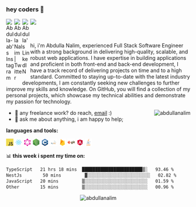 ### hey coders 👋
<a href="https://www.instagram.com/mr_abu_bro/">
  <img align="left" alt="Abdulla-ab's Instagram" width="22px" src="https://raw.githubusercontent.com/hussainweb/hussainweb/main/icons/instagram.png" />
</a>
<a href="https://twitter.com/Abdulla_MN_99">
  <img align="left" alt="Abdulla Nalim | Twitter" width="22px" src="https://raw.githubusercontent.com/peterthehan/peterthehan/master/assets/twitter.svg" />
</a>
<a href="https://www.linkedin.com/in/abdullanalim/">
  <img align="left" alt="Abdulla's LinkedIN" width="22px" src="https://raw.githubusercontent.com/peterthehan/peterthehan/master/assets/linkedin.svg" />
</a>

![](https://visitor-badge.glitch.me/badge?page_id=Abdulla-ab.Abdulla-ab)

<br />

hi, i'm Abdulla Nalim, experienced Full Stack Software Engineer with a strong background in delivering high-quality, scalable, and robust web applications. I have expertise in building applications and proficient in both front-end and back-end development, I have a track record of delivering projects on time and to a high standard. Committed to staying up-to-date with the latest industry developments, I am constantly seeking new challenges to further improve my skills and knowledge. On GitHub, you will find a collection of my personal projects, which showcase my technical abilities and demonstrate my passion for technology.

<!--   <img align="right" alt="GIF" src="https://raw.githubusercontent.com/abhisheknaiidu/abhisheknaiidu/master/code.gif" width="500" height="320" /> -->
<img align="right" src="https://github-readme-stats.vercel.app/api?username=Abdulla-ab&show_icons=true&theme=gotham" alt="abdullanalim" />

  
- 💼 any freelance work? do reach, [email](mailto:abdullanalimm@gmail.com) :)
- 💬 ask me about anything, i am happy to help;

**languages and tools:**  

<code><img height="20" src="https://raw.githubusercontent.com/github/explore/80688e429a7d4ef2fca1e82350fe8e3517d3494d/topics/javascript/javascript.png"></code>
<code><img height="20" src="https://raw.githubusercontent.com/github/explore/80688e429a7d4ef2fca1e82350fe8e3517d3494d/topics/react/react.png"></code>
<code><img height="20" src="https://raw.githubusercontent.com/github/explore/5c058a388828bb5fde0bcafd4bc867b5bb3f26f3/topics/graphql/graphql.png"></code>
<code><img height="20" src="https://raw.githubusercontent.com/github/explore/80688e429a7d4ef2fca1e82350fe8e3517d3494d/topics/nodejs/nodejs.png"></code>
<code><img height="20" src="https://raw.githubusercontent.com/github/explore/80688e429a7d4ef2fca1e82350fe8e3517d3494d/topics/cpp/cpp.png"></code>
<code><img height="20" src="https://raw.githubusercontent.com/github/explore/80688e429a7d4ef2fca1e82350fe8e3517d3494d/topics/mysql/mysql.png"></code>
<code><img height="20" src="https://raw.githubusercontent.com/github/explore/80688e429a7d4ef2fca1e82350fe8e3517d3494d/topics/firebase/firebase.png"></code>
<code><img height="20" src="https://raw.githubusercontent.com/github/explore/80688e429a7d4ef2fca1e82350fe8e3517d3494d/topics/git/git.png"></code>
<code><img height="20" src="https://raw.githubusercontent.com/github/explore/80688e429a7d4ef2fca1e82350fe8e3517d3494d/topics/angular/angular.png"></code>
<code><img height="20" src="https://raw.githubusercontent.com/github/explore/80688e429a7d4ef2fca1e82350fe8e3517d3494d/topics/java/java.png"></code>

📊 **this week i spent my time on:**
<!--START_SECTION:waka-->

```text
TypeScript   21 hrs 18 mins  ███████████████████████▒░   93.46 %
NestJs        50 mins         ▓░░░░░░░░░░░░░░░░░░░░░░░░   02.82 %
JavaScript   20 mins         ▒░░░░░░░░░░░░░░░░░░░░░░░░   01.59 %
Other        15 mins         ▒░░░░░░░░░░░░░░░░░░░░░░░░   00.96 %
```

<!--END_SECTION:waka-->


<p align="center"> <img src="https://github-readme-stats.vercel.app/api?username=Abdulla-ab&show_icons=true&theme=gotham" alt="abdullanalim" />
  
  
<!-- [![trophy](https://github-profile-trophy.vercel.app/?username=Abdulla-ab&theme=onedark)](https://github.com/Abdulla-ab/github-profile-trophy) -->
  
<!-- [![GitHub Streak](https://github-readme-streak-stats.herokuapp.com/?user=Abdulla-ab)](https://git.io/streak-stats) -->




